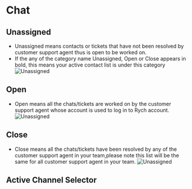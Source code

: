 # Chat

## Unassigned
+ Unassigned means contacts or tickets that have not been resolved by customer support agent thus is open to be worked on.
+ If the any of the category name Unassigned, Open or Close appears in bold, this means your active contact list is under this category ![Unassigned](../../static/img/chats_img/tabs.jpg)

## Open
+ Open means all the chats/tickets are worked on by the customer support agent whose account is
used to log in to Rych account.![Unassigned](../../static/img/chats_img/open_2.jpg)

## Close
+ Close means all the chats/tickets have been resolved by any of the customer support agent in your team,please note this list will be the same for all customer support agent in your team.
![Unassigned](../../static/img/chats_img/close.jpg)

## Active Channel Selector